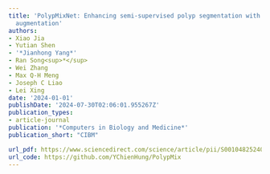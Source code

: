 ```yaml
---
title: 'PolypMixNet: Enhancing semi-supervised polyp segmentation with polyp-aware
  augmentation'
authors:
- Xiao Jia
- Yutian Shen
- '*Jianhong Yang*'
- Ran Song<sup>*</sup>
- Wei Zhang
- Max Q-H Meng
- Joseph C Liao
- Lei Xing
date: '2024-01-01'
publishDate: '2024-07-30T02:06:01.955267Z'
publication_types:
- article-journal
publication: '*Computers in Biology and Medicine*'
publication_short: "CIBM"

url_pdf: https://www.sciencedirect.com/science/article/pii/S0010482524000908
url_code: https://github.com/YChienHung/PolypMix
---
```

